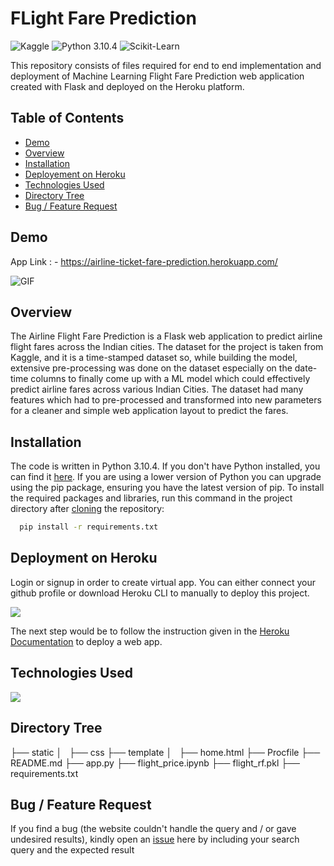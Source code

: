 
# FLight Fare Prediction 


![Kaggle](https://img.shields.io/badge/Dataset-Kaggle-blue.svg) ![Python 3.10.4](https://img.shields.io/badge/Python-3.10.4-brightgreen.svg) ![Scikit-Learn](https://img.shields.io/badge/Library-ScikitLearn-orange.svg)


This repository consists of files required for end to end implementation and deployment of Machine Learning Flight Fare Prediction web application created with Flask and deployed on the Heroku platform.

## Table of Contents
  * [Demo](#demo)
  * [Overview](#overview)
  * [Installation](#installation)
  * [Deployement on Heroku](#deployement-on-heroku)
  * [Technologies Used](#technologies-used)
  * [Directory Tree](#directory-tree)
  * [Bug / Feature Request](#bug---feature-request)
## Demo

App Link : - https://airline-ticket-fare-prediction.herokuapp.com/ 

![GIF](Resource/demo.gif)


## Overview

The Airline Flight Fare Prediction is a Flask web application to predict airline flight fares across the Indian cities. The dataset for the project is taken from Kaggle, and it is a time-stamped dataset so, while building the model, extensive pre-processing was done on the dataset especially on the date-time columns to finally come up with a ML model which could effectively predict airline fares across various Indian Cities. The dataset had many features which had to pre-processed and transformed into new parameters for a cleaner and simple web application layout to predict the fares.


## Installation

The code is written in Python 3.10.4. 
If you don't have Python installed, you can find it [here](https://www.python.org/downloads/). If you are using a lower version of Python you can upgrade using the pip package, ensuring you have the latest version of pip. To install the required packages and libraries, run this command in the project directory after [cloning](https://www.howtogeek.com/451360/how-to-clone-a-github-repository/) the repository:

```bash
  pip install -r requirements.txt
```
    
## Deployment on Heroku

Login or signup in order to create virtual app. You can either connect your github profile or download Heroku CLI to manually to deploy this project.

[![](https://i.imgur.com/dKmlpqX.png)](https://heroku.com)

The next step would be to follow the instruction given in the [Heroku Documentation](https://devcenter.heroku.com/articles/getting-started-with-python) to deploy a web app.

## Technologies Used

![](https://forthebadge.com/images/badges/made-with-python.svg)


## Directory Tree

├── static 
│   ├── css
├── template
│   ├── home.html
├── Procfile
├── README.md
├── app.py
├── flight_price.ipynb
├── flight_rf.pkl
├── requirements.txt


## Bug / Feature Request

If you find a bug (the website couldn't handle the query and / or gave undesired results), kindly open an [issue](https://github.com/PranavShendre/Flight-Fare-Prediction-using-ML/issues) here by including your search query and the expected result

